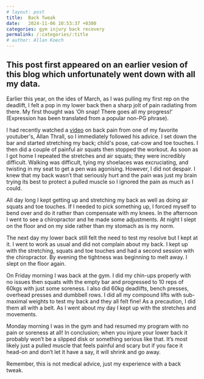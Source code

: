 ```yaml
---
# layout: post
title:  Back Tweak
date:   2024-11-06 10:53:37 +0300
categories: gym injury back recovery
permalink: /:categories/:title
# author: Allan Koech
---
```

This post first appeared on an earlier vesion of this blog which unfortunately went down with all my data. 
---------------------------------------------------------------------------------------------------------
Earlier this year, on the ides of March, as I was pulling my first rep on the deadlift, I felt a pop in my lower back then a sharp jolt of pain radiating from there. My first thought was ‘Oh snap! There goes all my progress!’ (Expression has been translated from a popular non-PG phrase).

I had recently watched a [video][video-clip] on back pain from one of my favorite youtuber's, Allan Thrall, so I immediately followed his advice.
I set down the bar and started stretching my back; child's pose, cat-cow and toe touches. I then did a couple of painful air squats then stopped the workout.
As soon as I got home I repeated the stretches and air squats; they were incredibly difficult. Walking was difficult, tying my shoelaces was excruciating, and twisting in my seat to get a pen was agonising. However, I did not despair. I knew that my back wasn’t that seriously hurt and the pain was just my brain trying its best to protect a pulled muscle so I ignored the pain as much as I could.

All day long I kept getting up and stretching my back as well as doing air squats and toe touches. If I needed to pick something up, I forced myself to bend over and do it rather than compensate with my knees. In the afternoon I went to see a chiropractor and he made some adjustments. At night I slept on the floor and on my side rather than my stomach as is my norm.

The next day my lower back still felt the need to test my resolve but I kept at it. I went to work as usual and did not complain about my back. I kept up with the stretching, squats and toe touches and had a second session with the chiropractor. By evening the tightness was beginning to melt away. I slept on the floor again.

On Friday morning I was back at the gym. I did my chin-ups properly with no issues then squats with the empty bar and progressed to 10 reps of 60kgs with just some soreness. I also did 60kg deadlifts, bench presses, overhead presses and dumbbell rows. I did all my compound lifts with sub-maximal weights to test my back and they all felt fine! As a precaution, I did them all with a belt. As I went about my day I kept up with the stretches and movements.

Monday morning I was in the gym and had resumed my program with no pain or soreness at all!
In conclusion; when you injure your lower back it probably won’t be a slipped disk or something serious like that. It’s most likely just a pulled muscle that feels painful and scary but if you face it head-on and don’t let it have a say, it will shrink and go away. 

Remember, this is not medical advice, just my experience with a back tweak.

[video-clip]: https://youtu.be/riq-DfDDimc?si=J7NlKaNTR4h8Q9vo
